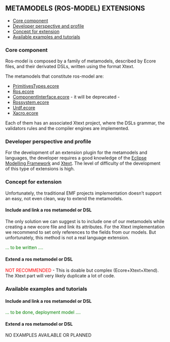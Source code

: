 ## METAMODELS (ROS-MODEL) EXTENSIONS

- [Core component](#core-component)
- [Developer perspective and profile](#developer-perspective-and-profile)
- [Concept for extension](#concept-for-extension)
- [Available examples and tutorials](#available-examples-and-tutorials)

### Core component

Ros-model is composed by a family of metamodels, described by Ecore files, and their derivated DSLs, written using the format Xtext.  

The metamodels that constitute ros-model are:

- [PrimitivesTypes.ecore](https://github.com/ipa320/ros-model/blob/master/plugins/de.fraunhofer.ipa.ros/model/PrimitivesTypes.ecore)
- [Ros.ecore](https://github.com/ipa320/ros-model/blob/master/plugins/de.fraunhofer.ipa.ros/model/ros.ecore)
- [ComponentInterface.ecore](https://github.com/ipa320/ros-model/blob/master/plugins/de.fraunhofer.ipa.componentInterface/model/componentInterface.ecore) - it will be deprecated -
- [Rossystem.ecore](https://github.com/ipa320/ros-model/blob/master/plugins/de.fraunhofer.ipa.rossystem/model/rossystem.ecore)
- [Urdf.ecore](https://github.com/ipa320/kinematics-model/blob/main/de.fraunhofer.ipa.kinematics/model/urdf.ecore)
- [Xacro.ecore](https://github.com/ipa320/kinematics-model/blob/main/de.fraunhofer.ipa.kinematics/model/xacro.ecore)

Each of them has an associated Xtext project, where the DSLs grammar, the validators rules and the compiler engines are implemented.

### Developer perspective and profile

For the development of an extension plugin for the metamodels and languages, the developer requires a good knowledge of the [Eclipse Modelling Framework](https://www.eclipse.org/modeling/emf/) and [Xtext](https://www.eclipse.org/Xtext/). The level of difficulty of the development of this type of extensions is high.

### Concept for extension

Unfortunately, the traditional EMF projects implementation doesn’t support an easy, not even clean, way to extend the metamodels.  

#### Include and link a ros metamodel or DSL

The only solution we can suggest is to include one of our metamodels while creating a new ecore file and link its attributes. For the Xtext implementation we recommend to set only references to the fields from our models. But unfortunately, this method is not a real language extension.

<font color="green">… to be written …. </font>

#### Extend a ros metamodel or DSL

<font color="red">NOT RECOMMENDED</font> - This is doable but complex (Ecore+Xtext+Xtend). The Xtext part will very likely duplicate a lot of code.

### Available examples and tutorials

#### Include and link a ros metamodel or DSL

<font color="green">… to be done, deployment model …. </font>

#### Extend a ros metamodel or DSL

NO EXAMPLES AVAILABLE OR PLANNED
